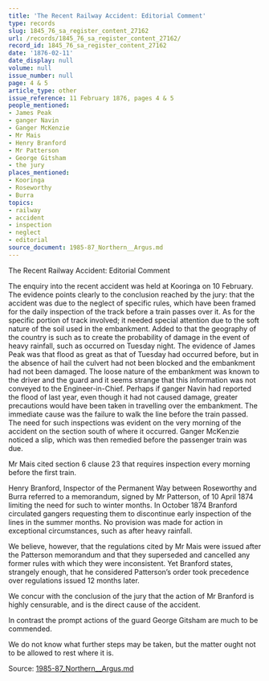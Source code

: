```yaml
---
title: 'The Recent Railway Accident: Editorial Comment'
type: records
slug: 1845_76_sa_register_content_27162
url: /records/1845_76_sa_register_content_27162/
record_id: 1845_76_sa_register_content_27162
date: '1876-02-11'
date_display: null
volume: null
issue_number: null
page: 4 & 5
article_type: other
issue_reference: 11 February 1876, pages 4 & 5
people_mentioned:
- James Peak
- ganger Navin
- Ganger McKenzie
- Mr Mais
- Henry Branford
- Mr Patterson
- George Gitsham
- the jury
places_mentioned:
- Kooringa
- Roseworthy
- Burra
topics:
- railway
- accident
- inspection
- neglect
- editorial
source_document: 1985-87_Northern__Argus.md
---
```


The Recent Railway Accident: Editorial Comment

The enquiry into the recent accident was held at Kooringa on 10 February.  The evidence points clearly to the conclusion reached by the jury: that the accident was due to the neglect of specific rules, which have been framed for the daily inspection of the track before a train passes over it.  As for the specific portion of track involved; it needed special attention due to the soft nature of the soil used in the embankment.  Added to that the geography of the country is such as to create the probability of damage in the event of heavy rainfall, such as occurred on Tuesday night.  The evidence of James Peak was that flood as great as that of Tuesday had occurred before, but in the absence of hail the culvert had not been blocked and the embankment had not been damaged.  The loose nature of the embankment was known to the driver and the guard and it seems strange that this information was not conveyed to the Engineer-in-Chief.  Perhaps if ganger Navin had reported the flood of last year, even though it had not caused damage, greater precautions would have been taken in travelling over the embankment.  The immediate cause was the failure to walk the line before the train passed.  The need for such inspections was evident on the very morning of the accident on the section south of where it occurred.  Ganger McKenzie noticed a slip, which was then remedied before the passenger train was due.

Mr Mais cited section 6 clause 23 that requires inspection every morning before the first train.

Henry Branford, Inspector of the Permanent Way between Roseworthy and Burra referred to a memorandum, signed by Mr Patterson, of 10 April 1874 limiting the need for such to winter months.  In October 1874 Branford circulated gangers requesting them to discontinue early inspection of the lines in the summer months.  No provision was made for action in exceptional circumstances, such as after heavy rainfall.

We believe, however, that the regulations cited by Mr Mais were issued after the Patterson memorandum and that they superseded and cancelled any former rules with which they were inconsistent.  Yet Branford states, strangely enough, that he considered Patterson’s order took precedence over regulations issued 12 months later.

We concur with the conclusion of the jury that the action of Mr Branford is highly censurable, and is the direct cause of the accident.

In contrast the prompt actions of the guard George Gitsham are much to be commended.

We do not know what further steps may be taken, but the matter ought not to be allowed to rest where it is.

Source: [1985-87_Northern__Argus.md](/downloads/markdown/1985-87_Northern__Argus.md)
